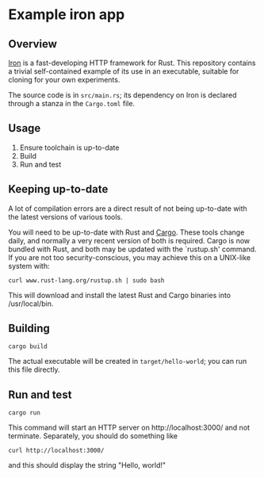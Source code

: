 Example iron app
================

Overview
--------

[Iron](http://ironframework.io/) is a fast-developing HTTP framework
for Rust.  This repository contains a trivial self-contained example
of its use in an executable, suitable for cloning for your own
experiments.

The source code is in `src/main.rs`; its dependency on Iron is declared
through a stanza in the `Cargo.toml` file.

Usage
-----

1. Ensure toolchain is up-to-date
2. Build
3. Run and test


Keeping up-to-date
------------------

A lot of compilation errors are a direct result of not being up-to-date
with the latest versions of various tools.

You will need to be up-to-date with Rust and [Cargo](http://crates.io). 
These tools change daily, and normally a very recent version of both is 
required. Cargo is now bundled with Rust, and both may be updated with
the `rustup.sh' command. If you are not too security-conscious, you may
achieve this on a UNIX-like system with:

    curl www.rust-lang.org/rustup.sh | sudo bash

This will download and install the latest Rust and Cargo binaries into
/usr/local/bin.

Building
--------

    cargo build

The actual executable will be created in `target/hello-world`; you can run
this file directly.

Run and test
------------

    cargo run

This command will start an HTTP server on http://localhost:3000/ and not
terminate. Separately, you should do something like

    curl http://localhost:3000/

and this should display the string "Hello, world!"
